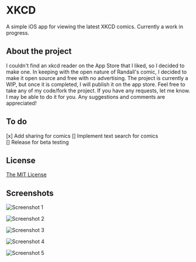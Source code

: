 # XKCD

A simple iOS app for viewing the latest XKCD comics.  Currently a work in progress.

## About the project

I couldn't find an xkcd reader on the App Store that I liked, so I decided to make one.  In keeping with the open nature of Randall's comic, I decided to make it open source and free with no advertising.  The project is currently a WIP, but once it is completed, I will publish it on the app store.  Feel free to take any of my code/fork the project.  If you have any requests, let me know.  I may be able to do it for you.  Any suggestions and comments are appreciated!

## To do

[x] Add sharing for comics
[] Implement text search for comics  
[] Release for beta testing

## License

[The MIT License](LICENSE.md)

## Screenshots

![Screenshot 1](/Screenshots/1.png?raw=true "Home")

![Screenshot 2](/Screenshots/2.png?raw=true "Search")

![Screenshot 3](/Screenshots/3.png?raw=true "Comic")

![Screenshot 4](/Screenshots/4.png?raw=true "Alt-text")

![Screenshot 5](/Screenshots/5.png?raw=true "Share")
